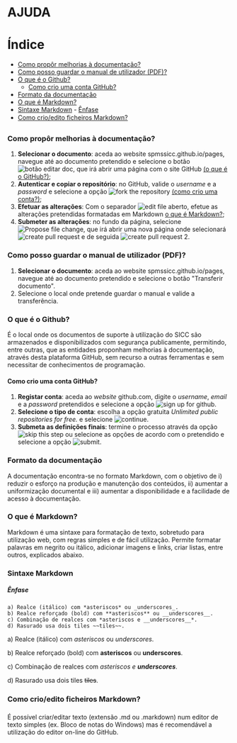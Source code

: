 # AJUDA

# Índice

- [Como propôr melhorias à documentação?](#como-propr-melhorias-documentao)
- [Como posso guardar o manual de utilizador (PDF)?](#como-posso-guardar-o-manual-de-utilizador-pdf)
- [O que é o Github?](#o-que-o-github)
	- [Como crio uma conta GitHub?](#como-crio-uma-conta-github)
- [Formato da documentação](#formato-da-documentao)
- [O que é Markdown?](#o-que-markdown)
- [Sintaxe Markdown](#sintaxe-markdown)
		- [Ênfase](#nfase)
- [Como crio/edito ficheiros Markdown?](#como-crioedito-ficheiros-markdown)

### Como propôr melhorias à documentação? <a name="como-propr-melhorias-documentao"></a>
1.  **Selecionar o documento**: aceda ao website spmssicc.github.io/pages, navegue até ao documento pretendido e selecione o botão ![botão editar doc](https://spmssicc.github.io/pages/markdown/assets/help/help-85f5ce98.png), que irá abrir uma página com o site GitHub [(o que é o GitHub?)](#github);
2.  **Autenticar e copiar o repositório**: no GitHub, valide o  _username_ e a _password_ e selecione a opção ![fork the repository](https://spmssicc.github.io/pages/markdown/assets/help/help-44d17d18.png) [(como crio uma conta?)](#criar_conta);
3.  **Efetuar as alterações**: Com o separador ![edit file](https://spmssicc.github.io/pages/markdown/assets/help/help-54c0c097.png) aberto, efetue as alterações pretendidas formatadas em Markdown [o que é Markdown?](#markdown);
4.  **Submeter as alterações**: no fundo da página, selecione ![Propose file change](https://spmssicc.github.io/pages/markdown/assets/help/help-120bc218.png), que irá abrir uma nova página onde selecionará ![create pull request](https://spmssicc.github.io/pages/markdown/assets/help/help-1ff0f086.png) e de seguida ![create pull request 2](https://spmssicc.github.io/pages/markdown/assets/help/help-5a9d7515.png).

<a name="como-posso-guardar-o-manual-de-utilizador-pdf"></a>

### Como posso guardar o manual de utilizador (PDF)?

1.  **Selecionar o documento**: aceda ao website spmssicc.github.io/pages, navegue até ao documento pretendido e selecione o botão "Transferir documento".
2.  Selecione o local onde pretende guardar o manual e valide a transferência.

<a name="o-que-o-github"></a>

### O que é o Github?
É o local onde os documentos de suporte à utilização do SICC são armazenados e disponibilizados com segurança publicamente, permitindo, entre outras, que as entidades proponham melhorias à documentação, através desta plataforma GitHub, sem recurso a outras ferramentas e sem necessitar de conhecimentos de programação.

<a name="como-crio-uma-conta-github"></a>

#### Como crio uma conta GitHub?

1.  **Registar conta**: aceda ao _website_ github.com, digite o _username_, _email_ e a _password_ pretendidos e selecione a opção ![sign up for github](https://spmssicc.github.io/pages/markdown/assets/help/help-564be3da.png).
2.  **Selecione o tipo de conta**: escolha a opção gratuita _Unlimited public repositories for free._ e selecione ![continue](https://spmssicc.github.io/pages/markdown/assets/help/help-2863d743.png).
3.  **Submeta as definições finais**: termine o processo através da opção ![skip this step](https://spmssicc.github.io/pages/markdown/assets/help/help-2aa27076.png) ou selecione as opções de acordo com o pretendido e selecione a opção ![submit](https://spmssicc.github.io/pages/markdown/assets/help/help-b88712bc.png).

<a name="formato-da-documentao"></a>

### Formato da documentação

A documentação encontra-se no formato Markdown, com o objetivo de i) reduzir o esforço na produção e manutenção dos conteúdos, ii) aumentar a uniformização documental e iii) aumentar a disponibilidade e a facilidade de acesso à documentação.

<a name="o-que-markdown"></a>

### O que é Markdown?

Markdown é uma sintaxe para formatação de texto, sobretudo para utilização web, com regras simples e de fácil utilização. Permite formatar palavras em negrito ou itálico, adicionar imagens e links, criar listas, entre outros, explicados abaixo.

<a name="sintaxe-markdown"></a>

### Sintaxe Markdown

##### Ênfase

```no-highlight
a) Realce (itálico) com *asteriscos* ou _underscores_.
b) Realce reforçado (bold) com **asteriscos** ou __underscores__.
c) Combinação de realces com *asteriscos e __underscores__*.
d) Rasurado usa dois tiles ~~tiles~~.
```

a) Realce (itálico) com *asteriscos* ou _underscores_.

b) Realce reforçado (bold) com **asteriscos** ou __underscores__.

c) Combinação de realces com *asteriscos e __underscores__*.

d) Rasurado usa dois tiles ~~tiles~~.

<a name="como-crioedito-ficheiros-markdown"></a>

### Como crio/edito ficheiros Markdown?

É possível criar/editar texto (extensão .md ou .markdown) num editor de texto simples (ex. Bloco de notas do Windows) mas é recomendável a utilização do editor on-line do GitHub.
